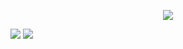 
<p align="center">
  <a href="#"><img src="https://www.faranevis.com/badge/1.php?op=-55r154r55445455"/></a>
</p>




<div align="left">
  <img style="display: inline-block;" src="https://komarev.com/ghpvc/?username=DaveOff&color=269077"/>
  <img style="display: inline-block;" src="https://www.faranevis.com/badge"/>
</div>
